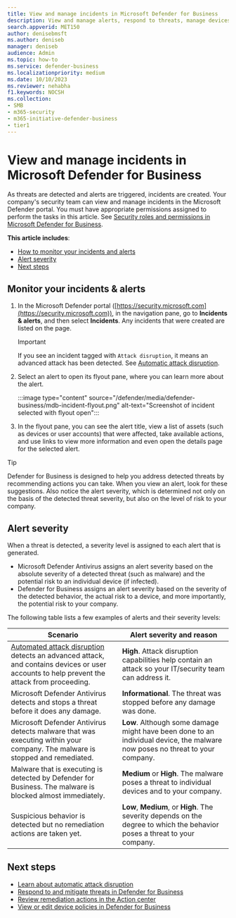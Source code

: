 ```yaml
---
title: View and manage incidents in Microsoft Defender for Business
description: View and manage alerts, respond to threats, manage devices, and review remediation actions on detected threats in Defender for Business.
search.appverid: MET150
author: denisebmsft
ms.author: deniseb
manager: deniseb
audience: Admin
ms.topic: how-to
ms.service: defender-business
ms.localizationpriority: medium
ms.date: 10/10/2023
ms.reviewer: nehabha
f1.keywords: NOCSH
ms.collection:
- SMB
- m365-security
- m365-initiative-defender-business
- tier1
---
```


# View and manage incidents in Microsoft Defender for Business

As threats are detected and alerts are triggered, incidents are created. Your company's security team can view and manage incidents in the Microsoft Defender portal. You must have appropriate permissions assigned to perform the tasks in this article. See [Security roles and permissions in Microsoft Defender for Business](mdb-roles-permissions.md).

**This article includes**:

- [How to monitor your incidents and alerts](#monitor-your-incidents--alerts)
- [Alert severity](#alert-severity)
- [Next steps](#next-steps)

## Monitor your incidents & alerts

1. In the Microsoft Defender portal ([https://security.microsoft.com](https://security.microsoft.com)), in the navigation pane, go to **Incidents & alerts**, and then select **Incidents**. Any incidents that were created are listed on the page.

   > [!IMPORTANT]
   > If you see an incident tagged with `Attack disruption`, it means an advanced attack has been detected. See [Automatic attack disruption](mdb-attack-disruption.md).

2. Select an alert to open its flyout pane, where you can learn more about the alert.

   :::image type="content" source="/defender/media/defender-business/mdb-incident-flyout.png" alt-text="Screenshot of incident selected with flyout open":::

3. In the flyout pane, you can see the alert title, view a list of assets (such as devices or user accounts) that were affected, take available actions, and use links to view more information and even open the details page for the selected alert.

> [!TIP]
> Defender for Business is designed to help you address detected threats by recommending actions you can take. When you view an alert, look for these suggestions. Also notice the alert severity, which is determined not only on the basis of the detected threat severity, but also on the level of risk to your company.

## Alert severity

When a threat is detected, a severity level is assigned to each alert that is generated.

- Microsoft Defender Antivirus assigns an alert severity based on the absolute severity of a detected threat (such as malware) and the potential risk to an individual device (if infected).
- Defender for Business assigns an alert severity based on the severity of the detected behavior, the actual risk to a device, and more importantly, the potential risk to your company.

The following table lists a few examples of alerts and their severity levels:

|Scenario|Alert severity and reason|
|---|---|
|[Automated attack disruption](mdb-attack-disruption.md) detects an advanced attack, and contains devices or user accounts to help prevent the attack from proceeding.|**High**. Attack disruption capabilities help contain an attack so your IT/security team can address it.|
|Microsoft Defender Antivirus detects and stops a threat before it does any damage.|**Informational**. The threat was stopped before any damage was done.|
|Microsoft Defender Antivirus detects malware that was executing within your company. The malware is stopped and remediated.|**Low**. Although some damage might have been done to an individual device, the malware now poses no threat to your company.|
|Malware that is executing is detected by Defender for Business. The malware is blocked almost immediately.|**Medium** or **High**. The malware poses a threat to individual devices and to your company.|
|Suspicious behavior is detected but no remediation actions are taken yet.|**Low**, **Medium**, or **High**. The severity depends on the degree to which the behavior poses a threat to your company.|

## Next steps

- [Learn about automatic attack disruption](mdb-attack-disruption.md)
- [Respond to and mitigate threats in Defender for Business](mdb-respond-mitigate-threats.md)
- [Review remediation actions in the Action center](mdb-review-remediation-actions.md)
- [View or edit device policies in Defender for Business](mdb-view-edit-create-policies.md)
